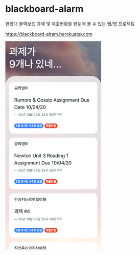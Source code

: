 # blackboard-alarm
한양대 블랙보드 과제 및 제출현황을 한눈에 볼 수 있는 웹/앱  프로젝트

https://blackboard-alram.herokuapp.com

<img src="assets/실행화면.png" width="300">